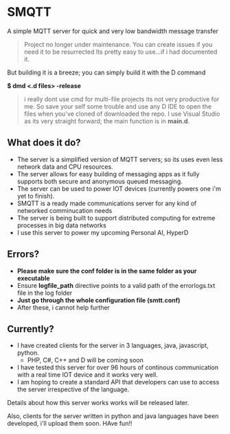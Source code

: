 # SMQTT
A simple MQTT server for quick and very low bandwidth message transfer
>Project no longer under maintenance. You can create issues if you need it to be resurrected
Its pretty easy to use...if i had documented it.

  But building it is a breeze; you can simply build it with the D command
  
  **$ dmd <.d files> -release**

>i really dont use cmd for multi-file projects its not very productive for me. So save your self some trouble and use any D IDE to open the files when you've cloned of downloaded the repo. I use Visual Studio as its very straight forward; the main function is in **main.d**.

## What does it do?
- The server is a simplified version of MQTT servers; so its uses even less network data and CPU resources.
- The server allows for easy building of messaging apps as it fully supports both secure and anonymous queued messaging.
- The server can be used to power IOT devices (currently powers one i'm yet to finish).
- SMQTT is a ready made communications server for any kind of networked comminucation needs
- The server is being built to support distributed computing for extreme processes in big data networks
- I use this server to power my upcoming Personal AI, HyperD
  
## Errors?
- **Please make sure the conf folder is in the same folder as your executable**
- Ensure **logfile_path** directive points to a valid path of the errorlogs.txt file in the log folder
- **Just go through the whole configuration file (smtt.conf)**
- After these, i cannot help further

## Currently?
- I have created clients for the server in 3 languages, java, javascript, python. 
  - PHP, C#, C++ and D will be coming soon
- I have tested this server for over 96 hours of continous communication with a real time IOT device and it works very well.
- I am hoping to create a standard API that developers can use to access the server irrespective of the language.

Details about how this server works works will be released later. 

Also, clients for the server written in python and java languages have been developed, i'll upload them soon.
HAve fun!!
